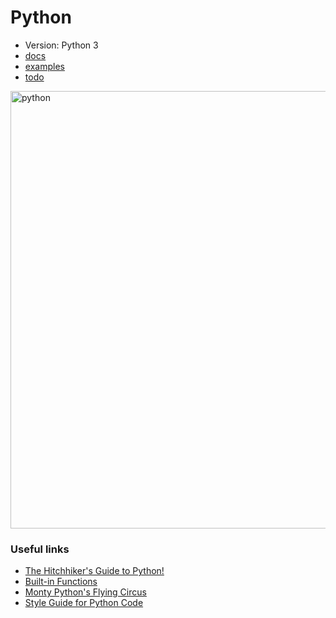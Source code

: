 # Python
* Version: Python 3
* [docs](docs)
* [examples](examples)
* [todo](todo)

<img alt="python" src="https://imgs.xkcd.com/comics/python.png" width="700px" />

### Useful links
* [The Hitchhiker's Guide to Python!](http://docs.python-guide.org/en/latest/)
* [Built-in Functions](https://docs.python.org/3/library/functions.html)
* [Monty Python's Flying Circus](https://en.wikipedia.org/wiki/Monty_Python%27s_Flying_Circus)
* [Style Guide for Python Code](https://www.python.org/dev/peps/pep-0008/)


